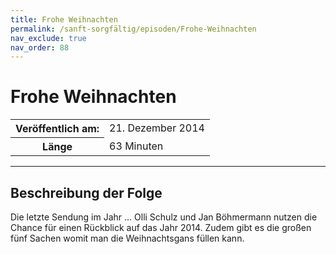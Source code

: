 ```yaml
---
title: Frohe Weihnachten
permalink: /sanft-sorgfältig/episoden/Frohe-Weihnachten
nav_exclude: true
nav_order: 88
---
```


# Frohe Weihnachten
<table class="resp-table dcf-table dcf-table-responsive dcf-table-bordered dcf-table-striped dcf-w-100%">
                    <tbody>
                        <tr>
                            <th scope="row">Veröffentlich am:</th>
                            <td data-label="Veröffentlich am:">21. Dezember 2014</td>
                        </tr>
                        <tr>
                            <th scope="row">Länge </th>
                            <td data-label="Länge ">63 Minuten</td>
                        </tr></tbody>
                </table>

***

## Beschreibung der Folge

<div>
Die letzte Sendung im Jahr ... Olli Schulz und Jan Böhmermann nutzen die Chance für einen Rückblick auf das Jahr 2014. Zudem gibt es die großen fünf Sachen womit man die Weihnachtsgans füllen kann.  
</div>

